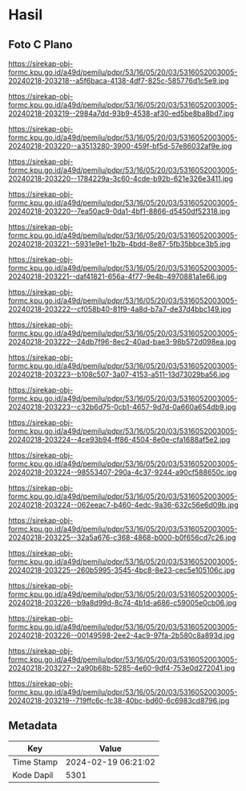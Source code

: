 # Hasil

## Foto C Plano

https://sirekap-obj-formc.kpu.go.id/a49d/pemilu/pdpr/53/16/05/20/03/5316052003005-20240218-203218--a5f6baca-4138-4df7-825c-585776d1c5e9.jpg

https://sirekap-obj-formc.kpu.go.id/a49d/pemilu/pdpr/53/16/05/20/03/5316052003005-20240218-203219--2984a7dd-93b9-4538-af30-ed5be8ba8bd7.jpg

https://sirekap-obj-formc.kpu.go.id/a49d/pemilu/pdpr/53/16/05/20/03/5316052003005-20240218-203220--a3513280-3900-459f-bf5d-57e86032af9e.jpg

https://sirekap-obj-formc.kpu.go.id/a49d/pemilu/pdpr/53/16/05/20/03/5316052003005-20240218-203220--1784229a-3c60-4cde-b92b-621e326e3411.jpg

https://sirekap-obj-formc.kpu.go.id/a49d/pemilu/pdpr/53/16/05/20/03/5316052003005-20240218-203220--7ea50ac9-0da1-4bf1-8866-d5450df52318.jpg

https://sirekap-obj-formc.kpu.go.id/a49d/pemilu/pdpr/53/16/05/20/03/5316052003005-20240218-203221--5931e9e1-1b2b-4bdd-8e87-5fb35bbce3b5.jpg

https://sirekap-obj-formc.kpu.go.id/a49d/pemilu/pdpr/53/16/05/20/03/5316052003005-20240218-203221--daf41821-656a-4f77-9e4b-4970881a1e66.jpg

https://sirekap-obj-formc.kpu.go.id/a49d/pemilu/pdpr/53/16/05/20/03/5316052003005-20240218-203222--cf058b40-81f9-4a8d-b7a7-de37d4bbc149.jpg

https://sirekap-obj-formc.kpu.go.id/a49d/pemilu/pdpr/53/16/05/20/03/5316052003005-20240218-203222--24db7f96-8ec2-40ad-bae3-98b572d098ea.jpg

https://sirekap-obj-formc.kpu.go.id/a49d/pemilu/pdpr/53/16/05/20/03/5316052003005-20240218-203223--b108c507-3a07-4153-a511-13d73029ba56.jpg

https://sirekap-obj-formc.kpu.go.id/a49d/pemilu/pdpr/53/16/05/20/03/5316052003005-20240218-203223--c32b6d75-0cb1-4657-9d7d-0a660a654db9.jpg

https://sirekap-obj-formc.kpu.go.id/a49d/pemilu/pdpr/53/16/05/20/03/5316052003005-20240218-203224--4ce93b94-ff86-4504-8e0e-cfa1688af5e2.jpg

https://sirekap-obj-formc.kpu.go.id/a49d/pemilu/pdpr/53/16/05/20/03/5316052003005-20240218-203224--98553407-290a-4c37-9244-a90cf588650c.jpg

https://sirekap-obj-formc.kpu.go.id/a49d/pemilu/pdpr/53/16/05/20/03/5316052003005-20240218-203224--062eeac7-b460-4edc-9a36-632c56e6d09b.jpg

https://sirekap-obj-formc.kpu.go.id/a49d/pemilu/pdpr/53/16/05/20/03/5316052003005-20240218-203225--32a5a676-c368-4868-b000-b0f656cd7c26.jpg

https://sirekap-obj-formc.kpu.go.id/a49d/pemilu/pdpr/53/16/05/20/03/5316052003005-20240218-203225--260b5995-3545-4bc8-8e23-cec5e105106c.jpg

https://sirekap-obj-formc.kpu.go.id/a49d/pemilu/pdpr/53/16/05/20/03/5316052003005-20240218-203226--b9a8d99d-8c74-4b1d-a686-c59005e0cb06.jpg

https://sirekap-obj-formc.kpu.go.id/a49d/pemilu/pdpr/53/16/05/20/03/5316052003005-20240218-203226--00149598-2ee2-4ac9-97fa-2b580c8a893d.jpg

https://sirekap-obj-formc.kpu.go.id/a49d/pemilu/pdpr/53/16/05/20/03/5316052003005-20240218-203227--2a90b68b-5285-4e60-9df4-753e0d272041.jpg

https://sirekap-obj-formc.kpu.go.id/a49d/pemilu/pdpr/53/16/05/20/03/5316052003005-20240218-203219--719ffc6c-fc38-40bc-bd60-6c6983cd8796.jpg


## Metadata

| Key        | Value               |
| ---------- | ------------------- |
| Time Stamp | 2024-02-19 06:21:02 |
| Kode Dapil | 5301                |



